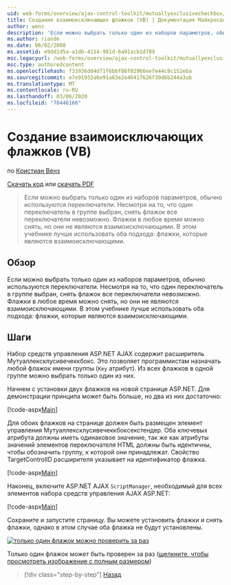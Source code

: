 ```yaml
---
uid: web-forms/overview/ajax-control-toolkit/mutuallyexclusivecheckbox/creating-mutually-exclusive-checkboxes-vb
title: Создание взаимоисключающих флажков (VB) | Документация Майкрософт
author: wenz
description: 'Если можно выбрать только один из наборов параметров, обычно используются переключатели. Однако существует недостаток: один переключатель в группе,...'
ms.author: riande
ms.date: 06/02/2008
ms.assetid: e9dd1d5a-a1db-4114-981d-6a91acb1d709
msc.legacyurl: /web-forms/overview/ajax-control-toolkit/mutuallyexclusivecheckbox/creating-mutually-exclusive-checkboxes-vb
msc.type: authoredcontent
ms.openlocfilehash: f33936dd4d71f6bbf08f02966eefe44c8c152eba
ms.sourcegitcommit: e7e91932a6e91a63e2e46417626f39d6b244a3ab
ms.translationtype: MT
ms.contentlocale: ru-RU
ms.lasthandoff: 03/06/2020
ms.locfileid: "78446166"
---
```

# <a name="creating-mutually-exclusive-checkboxes-vb"></a>Создание взаимоисключающих флажков (VB)

по [Кристиан Венз](https://github.com/wenz)

[Скачать код](https://download.microsoft.com/download/9/3/f/93f8daea-bebd-4821-833b-95205389c7d0/MutuallyExclusiveCheckBox0.vb.zip) или [скачать PDF](https://download.microsoft.com/download/b/6/a/b6ae89ee-df69-4c87-9bfb-ad1eb2b23373/mutuallyexclusivecheckbox0VB.pdf)

> Если можно выбрать только один из наборов параметров, обычно используются переключатели. Несмотря на то, что один переключатель в группе выбран, снять флажок все переключатели невозможно. Флажки в любое время можно снять, но они не являются взаимоисключающими. В этом учебнике лучше использовать оба подхода: флажки, которые являются взаимоисключающими.

## <a name="overview"></a>Обзор

Если можно выбрать только один из наборов параметров, обычно используются переключатели. Несмотря на то, что один переключатель в группе выбран, снять флажок все переключатели невозможно. Флажки в любое время можно снять, но они не являются взаимоисключающими. В этом учебнике лучше использовать оба подхода: флажки, которые являются взаимоисключающими.

## <a name="steps"></a>Шаги

Набор средств управления ASP.NET AJAX содержит расширитель Мутуаллексклусивечеккбокс. Это позволяет программистам назначать любой флажок имени группы (`Key` атрибут). Из всех флажков в одной группе можно выбрать только один из них.

Начнем с установки двух флажков на новой странице ASP.NET. Для демонстрации принципа может быть больше, но два из них достаточно:

[!code-aspx[Main](creating-mutually-exclusive-checkboxes-vb/samples/sample1.aspx)]

Для обоих флажков на странице должен быть размещен элемент управления Мутуаллексклусивечеккбоксекстендер. Оба ключевых атрибута должны иметь одинаковое значение, так же как атрибуты значений элементов переключателя HTML должны быть идентичны, чтобы обозначить группу, к которой они принадлежат. Свойство TargetControlID расширителя указывает на идентификатор флажка.

[!code-aspx[Main](creating-mutually-exclusive-checkboxes-vb/samples/sample2.aspx)]

Наконец, включите ASP.NET AJAX `ScriptManager`, необходимый для всех элементов набора средств управления AJAX ASP.NET:

[!code-aspx[Main](creating-mutually-exclusive-checkboxes-vb/samples/sample3.aspx)]

Сохраните и запустите страницу. Вы можете установить флажки и снять флажки, однако в этом случае оба флажка не будут установлены.

[![только один флажок можно проверить за раз](creating-mutually-exclusive-checkboxes-vb/_static/image2.png)](creating-mutually-exclusive-checkboxes-vb/_static/image1.png)

Только один флажок может быть проверен за раз ([щелкните, чтобы просмотреть изображение с полным размером](creating-mutually-exclusive-checkboxes-vb/_static/image3.png))

> [!div class="step-by-step"]
> [Назад](creating-mutually-exclusive-checkboxes-cs.md)
